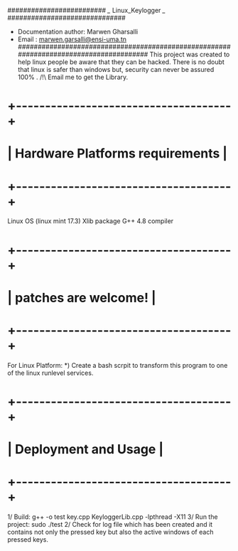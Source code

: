 ######################### *_* Linux_Keylogger *_* ##############################
* Documentation author: Marwen Gharsalli
* Email               : marwen.garsalli@ensi-uma.tn
#######################################################################################
This project was created to help linux people be aware that they can be hacked. 
There is no doubt that linux is safer than windows but, security can never be assured 100% .
/!\ Email me to get the Library.

#        +-------------------------------------+
#        |  Hardware Platforms requirements    |
#        +-------------------------------------+
Linux OS (linux mint 17.3)
Xlib package
G++ 4.8 compiler

#        +-------------------------------------+
#        |        patches are welcome!         |
#        +-------------------------------------+
For Linux Platform:
*) Create a bash scrpit to transform this program to one of the linux runlevel services.

#        +-------------------------------------+
#        |        Deployment and Usage         |
#        +-------------------------------------+
1/ Build: g++ -o test key.cpp KeyloggerLib.cpp -lpthread -X11
3/ Run the project: sudo ./test
2/ Check for log file which has been created and it contains not only the pressed key but also the active windows of each pressed keys.

